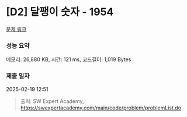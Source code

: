 # [D2] 달팽이 숫자 - 1954 

[문제 링크](https://swexpertacademy.com/main/code/problem/problemDetail.do?contestProbId=AV5PobmqAPoDFAUq) 

### 성능 요약

메모리: 26,880 KB, 시간: 121 ms, 코드길이: 1,019 Bytes

### 제출 일자

2025-02-19 12:51



> 출처: SW Expert Academy, https://swexpertacademy.com/main/code/problem/problemList.do